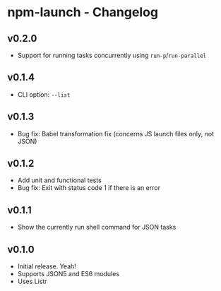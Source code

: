 # npm-launch - Changelog

## v0.2.0

- Support for running tasks concurrently using `run-p`/`run-parallel`

## v0.1.4

- CLI option: `--list`

## v0.1.3

- Bug fix: Babel transformation fix (concerns JS launch files only, not JSON)

## v0.1.2

- Add unit and functional tests
- Bug fix: Exit with status code 1 if there is an error

## v0.1.1

- Show the currently run shell command for JSON tasks

## v0.1.0

- Initial release. Yeah!
- Supports JSON5 and ES6 modules
- Uses Listr
